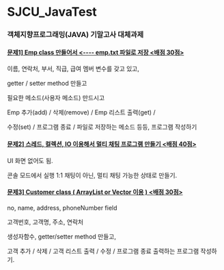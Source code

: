 # SJCU_JavaTest





### 객체지향프로그래밍(JAVA) 기말고사 대체과제





#### <u>문제1] Emp class 만들어서 <---- emp.txt 파일로 저장  <배점 30점></u>

   이름, 연락처, 부서, 직급, 급여 멤버 변수를 갖고 있고,

   getter / setter method 만들고 

   필요한 메소드(사용자 메소드) 만드시고

  Emp 추가(add) / 삭제(remove) / Emp 리스트 출력(get) / 

수정(set) / 프로그램 종료 / 파일로 저장하는 메소드 등등, 프로그램 작성하기

 



#### <u>문제2] 스레드, 컬렉션, IO 이용해서 멀티 채팅 프로그램 만들기 <배점 40점></u>

UI 화면 없어도 됨.

콘솔 모드에서 실행 1:1 채팅이 아닌, 멀티 채팅 가능한 상태로 만들기.

 



#### <u>문제3] Customer class ( ArrayList or Vector 이용 ) <배점 30점></u>

  no, name, address, phoneNumber field 

  고객번호, 고객명, 주소, 연락처 

  생성자함수, getter/setter method 만들고,

고객 추가 / 삭제 / 고객 리스트 출력 / 수정 / 프로그램 종료 출력하는 프로그램 작성하기.